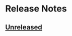 # Release Notes

## [Unreleased](https://github.com/ixocreate/command-bus-package/compare/0.1.0...develop)
